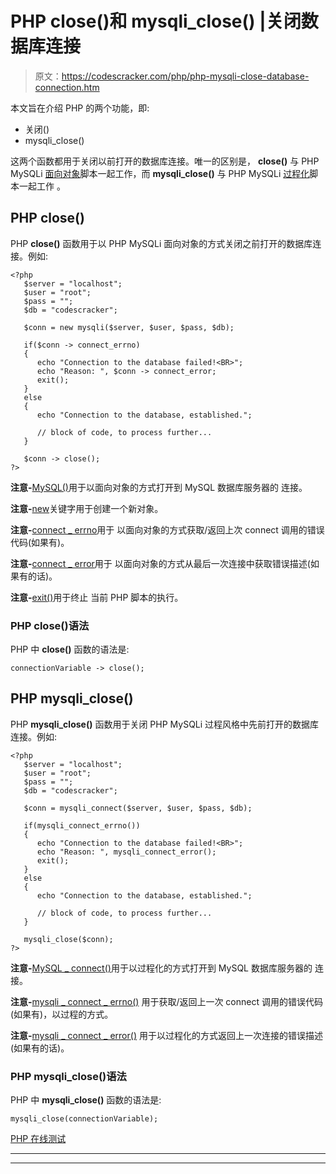 # PHP close()和 mysqli_close() |关闭数据库连接

> 原文：<https://codescracker.com/php/php-mysqli-close-database-connection.htm>

本文旨在介绍 PHP 的两个功能，即:

*   关闭()
*   mysqli_close()

这两个函数都用于关闭以前打开的数据库连接。唯一的区别是， **close()** 与 PHP MySQLi <u>面向对象</u>脚本一起工作，而 **mysqli_close()** 与 PHP MySQLi <u>过程化</u>脚本一起工作 。

## PHP close()

PHP **close()** 函数用于以 PHP MySQLi 面向对象的方式关闭之前打开的数据库连接。例如:

```
<?php
   $server = "localhost";
   $user = "root";
   $pass = "";
   $db = "codescracker";

   $conn = new mysqli($server, $user, $pass, $db);

   if($conn -> connect_errno)
   {
      echo "Connection to the database failed!<BR>";
      echo "Reason: ", $conn -> connect_error;
      exit();
   }
   else
   {
      echo "Connection to the database, established.";

      // block of code, to process further...
   }

   $conn -> close();
?>
```

**注意-**[MySQL()](/php/php-mysqli-connect-to-database.htm)用于以面向对象的方式打开到 MySQL 数据库服务器的 连接。

**注意-**[new](/php/php-new-keyword.htm)关键字用于创建一个新对象。

**注意-**[connect _ errno](/php/php-connect-errno-and-mysqli-connect-errno.htm)用于 以面向对象的方式获取/返回上次 connect 调用的错误代码(如果有)。

**注意-**[connect _ error](/php/php-connect-error-and-mysqli-connect-error.htm)用于 以面向对象的方式从最后一次连接中获取错误描述(如果有的话)。

**注意-**[exit()](/php/php-exit-function.htm)用于终止 当前 PHP 脚本的执行。

### PHP close()语法

PHP 中 **close()** 函数的语法是:

```
connectionVariable -> close();
```

## PHP mysqli_close()

PHP **mysqli_close()** 函数用于关闭 PHP MySQLi 过程风格中先前打开的数据库连接。例如:

```
<?php
   $server = "localhost";
   $user = "root";
   $pass = "";
   $db = "codescracker";

   $conn = mysqli_connect($server, $user, $pass, $db);

   if(mysqli_connect_errno())
   {
      echo "Connection to the database failed!<BR>";
      echo "Reason: ", mysqli_connect_error();
      exit();
   }
   else
   {
      echo "Connection to the database, established.";

      // block of code, to process further...
   }

   mysqli_close($conn);
?>
```

**注意-**[MySQL _ connect()](/php/php-mysqli-connect-to-database.htm)用于以过程化的方式打开到 MySQL 数据库服务器的 连接。

**注意-**[mysqli _ connect _ errno()](/php/php-connect-errno-and-mysqli-connect-errno.htm) 用于获取/返回上一次 connect 调用的错误代码(如果有)，以过程的方式。

**注意-**[mysqli _ connect _ error()](/php/php-connect-error-and-mysqli-connect-error.htm) 用于以过程化的方式返回上一次连接的错误描述(如果有的话)。

### PHP mysqli_close()语法

PHP 中 **mysqli_close()** 函数的语法是:

```
mysqli_close(connectionVariable);
```

[PHP 在线测试](/exam/showtest.php?subid=8)

* * *

* * *
